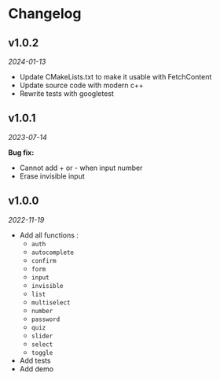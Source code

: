 # Changelog

## v1.0.2

*2024-01-13*

- Update CMakeLists.txt to make it usable with FetchContent
- Update source code with modern c++
- Rewrite tests with googletest

## v1.0.1

*2023-07-14*

**Bug fix:**
- Cannot add + or - when input number 
- Erase invisible input

## v1.0.0

*2022-11-19*

- Add all functions :
    - `auth`
    - `autocomplete`
    - `confirm`
    - `form`
    - `input`
    - `invisible`
    - `list`
    - `multiselect`
    - `number`
    - `password`
    - `quiz`
    - `slider`
    - `select`
    - `toggle`
- Add tests
- Add demo